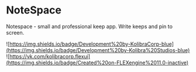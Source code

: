 # NoteSpace
Notespace - small and professional keep app. Write keeps and pin to screen.

![https://img.shields.io/badge/Development%20by-KolibraCorp-blue](https://img.shields.io/badge/Development%20by-Kolibra%20Studios-blue)                               ![https://vk.com/kolibracorp.flexui](https://img.shields.io/badge/Created%20on-FLEXengine%2011.0-inactive)
